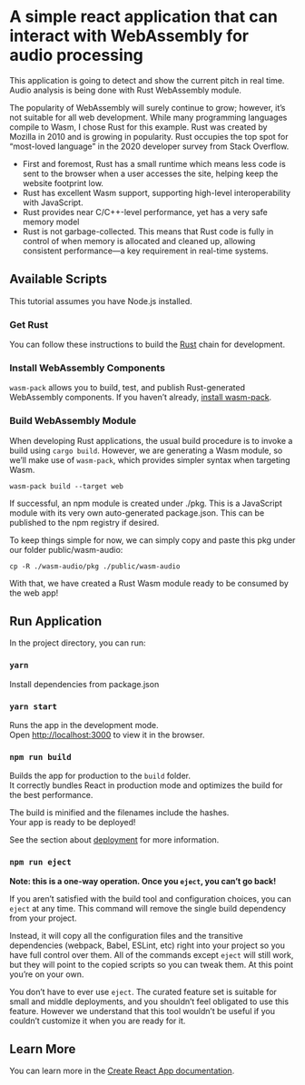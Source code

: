 # A simple react application that can interact with WebAssembly for audio processing

This application is going to detect and show the current pitch in real time. Audio analysis is being done with Rust WebAssembly module.

The popularity of WebAssembly will surely continue to grow; however, it’s not suitable for all web development. While many programming languages compile to Wasm, I chose Rust for this example. Rust was created by Mozilla in 2010 and is growing in popularity. Rust occupies the top spot for “most-loved language” in the 2020 developer survey from Stack Overflow.

* First and foremost, Rust has a small runtime which means less code is sent to the browser when a user accesses the site, helping keep the website footprint low.
* Rust has excellent Wasm support, supporting high-level interoperability with JavaScript.
* Rust provides near C/C++-level performance, yet has a very safe memory model
* Rust is not garbage-collected. This means that Rust code is fully in control of when memory is allocated and cleaned up, allowing consistent performance—a key requirement in real-time systems.

## Available Scripts

This tutorial assumes you have Node.js installed.

### Get Rust

You can follow these instructions to build the [Rust](https://www.rust-lang.org/tools/install) chain for development.

### Install WebAssembly Components

`wasm-pack` allows you to build, test, and publish Rust-generated WebAssembly components. If you haven’t already, [install wasm-pack](https://rustwasm.github.io/wasm-pack/installer/).

### Build WebAssembly Module

When developing Rust applications, the usual build procedure is to invoke a build using `cargo build`. However, we are generating a Wasm module, so we’ll make use of `wasm-pack`, which provides simpler syntax when targeting Wasm.
```
wasm-pack build --target web
```

If successful, an npm module is created under ./pkg. This is a JavaScript module with its very own auto-generated package.json. This can be published to the npm registry if desired.

To keep things simple for now, we can simply copy and paste this pkg under our folder public/wasm-audio:

```
cp -R ./wasm-audio/pkg ./public/wasm-audio
```

With that, we have created a Rust Wasm module ready to be consumed by the web app!


## Run Application

In the project directory, you can run:

### `yarn`
Install dependencies from package.json

### `yarn start`

Runs the app in the development mode.\
Open [http://localhost:3000](http://localhost:3000) to view it in the browser.

### `npm run build`

Builds the app for production to the `build` folder.\
It correctly bundles React in production mode and optimizes the build for the best performance.

The build is minified and the filenames include the hashes.\
Your app is ready to be deployed!

See the section about [deployment](https://facebook.github.io/create-react-app/docs/deployment) for more information.

### `npm run eject`

**Note: this is a one-way operation. Once you `eject`, you can’t go back!**

If you aren’t satisfied with the build tool and configuration choices, you can `eject` at any time. This command will remove the single build dependency from your project.

Instead, it will copy all the configuration files and the transitive dependencies (webpack, Babel, ESLint, etc) right into your project so you have full control over them. All of the commands except `eject` will still work, but they will point to the copied scripts so you can tweak them. At this point you’re on your own.

You don’t have to ever use `eject`. The curated feature set is suitable for small and middle deployments, and you shouldn’t feel obligated to use this feature. However we understand that this tool wouldn’t be useful if you couldn’t customize it when you are ready for it.

## Learn More

You can learn more in the [Create React App documentation](https://facebook.github.io/create-react-app/docs/getting-started).
